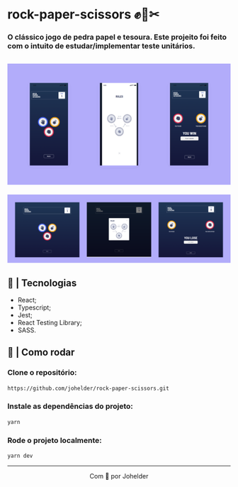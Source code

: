 # rock-paper-scissors ✊🧾✂

### O clássico jogo de pedra papel e tesoura. Este projeito foi feito com o intuito de estudar/implementar teste unitários.

## ![mobile](/.github/rock-paper-scissors-mobile.png)

![desktop](.github/rock-paper-scissors-desktop.png)

## 🚀 | Tecnologias

- React;
- Typescript;
- Jest;
- React Testing Library;
- SASS.

## 🏃 | Como rodar

### Clone o repositório:

```bash
https://github.com/johelder/rock-paper-scissors.git
```

### Instale as dependências do projeto:

```bash
yarn
```

### Rode o projeto localmente:

```bash
yarn dev
```

---

<p style="text-align:center">Com 💜 por Johelder</p>

